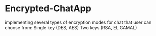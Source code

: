 # Encrypted-ChatApp

implementing several types of encryption modes for chat that user can choose from:
Single key (DES, AES)
Two keys (RSA, EL GAMAL) 

